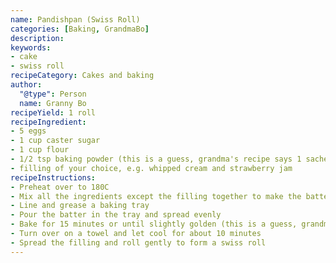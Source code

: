```yaml
---
name: Pandishpan (Swiss Roll)
categories: [Baking, GrandmaBo]
description: 
keywords:
- cake
- swiss roll
recipeCategory: Cakes and baking
author:
  "@type": Person
  name: Granny Bo
recipeYield: 1 roll
recipeIngredient:
- 5 eggs
- 1 cup caster sugar
- 1 cup flour
- 1/2 tsp baking powder (this is a guess, grandma's recipe says 1 sachet)
- filling of your choice, e.g. whipped cream and strawberry jam
recipeInstructions:
- Preheat over to 180C
- Mix all the ingredients except the filling together to make the batter
- Line and grease a baking tray
- Pour the batter in the tray and spread evenly
- Bake for 15 minutes or until slightly golden (this is a guess, grandma's recipe gives no baking instructions)
- Turn over on a towel and let cool for about 10 minutes
- Spread the filling and roll gently to form a swiss roll
---
```

